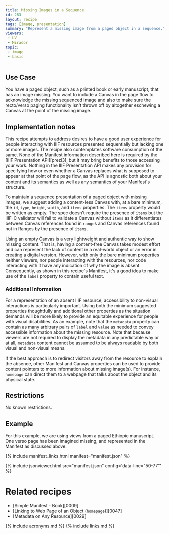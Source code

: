 ```yaml
---
title: Missing Images in a Sequence
id: 283
layout: recipe
tags: [image, presentation]
summary: "Represent a missing image from a paged object in a sequence."
viewers:
 - UV
 - Mirador
topic:
 - image
 - basic
---
```


## Use Case

You have a paged object, such as a printed book or early manuscript, that has an image missing. You want to include a Canvas in the page flow to acknowledge the missing sequenced image and also to make sure the recto/verso paging functionality isn't thrown off by altogether eschewing a Canvas at the point of the missing image.

## Implementation notes

This recipe attempts to address desires to have a good user experience for people interacting with IIIF resources presented sequentially but lacking one or more images. The recipe also contemplates software consumption of the same. None of the Manifest information described here is required by the [IIIF Presentation API][prezi3], but it may bring benefits to those accessing your work. Nothing in the IIIF Presentation API makes any provision for specifying how or even whether a Canvas replaces what is supposed to appear at that point of the page flow, as the API is agnostic both about your content and its semantics as well as any semantics of your Manifest's structure.

To maintain a sequence presentation of a paged object with missing images, we suggest adding a content-less Canvas with, at a bare minimum, the `id`, `type`, `height`, `width`, and `items` properties. The `items` property would be written as empty. The spec doesn’t require the presence of `items` but the IIIF-C validator will fail to validate a Canvas without `items` as it differentiates between Canvas references found in `range`s and Canvas references found not in Ranges by the presence of `items`.

Using an empty Canvas is a very lightweight and authentic way to show missing content. That is, having a content-free Canvas takes modest effort and can represent the lack of content in a real-world object or an error in creating a digital version. However, with only the bare minimum properties neither viewers, nor people interacting with the resources, nor code interacting with it have any indication of why the image is absent. Consequently, as shown in this recipe's Manifest, it's a good idea to make use of the `label` property to contain useful text.

### Additional Information

For a representation of an absent IIIF resource, accessibility to non-visual interactions is particularly important. Using both the minimum suggested properties thoughtfully and additional other properties as the situation demands will be more likely to provide an equitable experience for people with visual disabilities. As an example, note that the `metadata` property can contain as many arbitrary pairs of `label` and `value` as needed to convey accessible information about the missing resource. Note that because viewers are not required to display the metadata in any predictable way or at all, `metadata` content cannot be assumed to be always readable by both visual and non-visual means.

If the best approach is to redirect visitors away from the resource to explain the absence, other Manifest and Canvas properties can be used to provide content pointers to more information about missing image(s). For instance, `homepage` can direct them to a webpage that talks about the object and its physical state.

## Restrictions

No known restrictions.

## Example

For this example, we are using views from a paged Ethiopic manuscript. One verso page has been imagined missing, and represented in the Manifest as discussed above.

{% include manifest_links.html manifest="manifest.json" %}

{% include jsonviewer.html src="manifest.json" config='data-line="50-77"' %}


# Related recipes

* [Simple Manifest - Book][0009]
* [Linking to Web Page of an Object (`homepage`)][0047]
* [Metadata on Any Resource][0029]


{% include acronyms.md %}
{% include links.md %}
